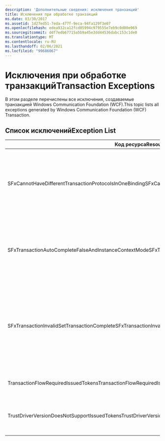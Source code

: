```yaml
---
description: 'Дополнительные сведения: исключения транзакций'
title: Исключения при обработке транзакций
ms.date: 03/30/2017
ms.assetid: 1d27ed51-7eda-477f-9eca-94fa129f3e07
ms.openlocfilehash: edea932ca12fcd05994c979555e7eb9c0d00e969
ms.sourcegitcommit: ddf7edb67715a5b9a45e3dd44536dabc153c1de0
ms.translationtype: MT
ms.contentlocale: ru-RU
ms.lasthandoff: 02/06/2021
ms.locfileid: "99686067"
---
```

# <a name="transaction-exceptions"></a><span data-ttu-id="13ba2-103">Исключения при обработке транзакций</span><span class="sxs-lookup"><span data-stu-id="13ba2-103">Transaction Exceptions</span></span>

<span data-ttu-id="13ba2-104">В этом разделе перечислены все исключения, создаваемые транзакцией Windows Communication Foundation (WCF).</span><span class="sxs-lookup"><span data-stu-id="13ba2-104">This topic lists all exceptions generated by Windows Communication Foundation (WCF) Transaction.</span></span>  
  
## <a name="exception-list"></a><span data-ttu-id="13ba2-105">Список исключений</span><span class="sxs-lookup"><span data-stu-id="13ba2-105">Exception List</span></span>  
  
|<span data-ttu-id="13ba2-106">Код ресурса</span><span class="sxs-lookup"><span data-stu-id="13ba2-106">Resource Code</span></span>|<span data-ttu-id="13ba2-107">Строка ресурса</span><span class="sxs-lookup"><span data-stu-id="13ba2-107">Resource String</span></span>|  
|-------------------|---------------------|  
|<span data-ttu-id="13ba2-108">SFxCannotHaveDifferentTransactionProtocolsInOneBinding</span><span class="sxs-lookup"><span data-stu-id="13ba2-108">SFxCannotHaveDifferentTransactionProtocolsInOneBinding</span></span>|<span data-ttu-id="13ba2-109">Сведения политики, импортируемые из метаданных, задают различные значения TransactionProtocol для различных операций.</span><span class="sxs-lookup"><span data-stu-id="13ba2-109">The policy information being imported from metadata specifies different values for TransactionProtocol among the operations.</span></span> <span data-ttu-id="13ba2-110">Поддерживается только одно значение TransactionProtocol для каждой конечной точки.</span><span class="sxs-lookup"><span data-stu-id="13ba2-110">Only a single TransactionProtocol for each endpoint is supported.</span></span>|  
|<span data-ttu-id="13ba2-111">SFxTransactionAutoCompleteFalseAndInstanceContextMode</span><span class="sxs-lookup"><span data-stu-id="13ba2-111">SFxTransactionAutoCompleteFalseAndInstanceContextMode</span></span>|<span data-ttu-id="13ba2-112">TransactionAutoComplete не может иметь значение false, если InstanceContextMode службы имеет значение PerSession.</span><span class="sxs-lookup"><span data-stu-id="13ba2-112">TransactionAutoComplete cannot be false unless the service's InstanceContextMode is PerSession.</span></span> <span data-ttu-id="13ba2-113">Обнаружена ошибка в реализации заданных контракта и операции.</span><span class="sxs-lookup"><span data-stu-id="13ba2-113">An error was found on the implementation of the specified contract and operation.</span></span>|  
|<span data-ttu-id="13ba2-114">SFxTransactionInvalidSetTransactionComplete</span><span class="sxs-lookup"><span data-stu-id="13ba2-114">SFxTransactionInvalidSetTransactionComplete</span></span>|<span data-ttu-id="13ba2-115">Метод OperationContext.SetTransactionComplete может вызываться в операции, только если TransactionAutoComplete имеет значение false, а TransactionScopeRequired имеет значение true.</span><span class="sxs-lookup"><span data-stu-id="13ba2-115">OperationContext.SetTransactionComplete can be called in an operation only when TransactionAutoComplete is set to false and TransactionScopeRequired is set to true.</span></span> <span data-ttu-id="13ba2-116">Это недопустимый сценарий, и текущая транзакция была завершена.</span><span class="sxs-lookup"><span data-stu-id="13ba2-116">This is an invalid scenario and the current transaction was terminated.</span></span>|  
|<span data-ttu-id="13ba2-117">TransactionFlowRequiredIssuedTokens</span><span class="sxs-lookup"><span data-stu-id="13ba2-117">TransactionFlowRequiredIssuedTokens</span></span>|<span data-ttu-id="13ba2-118">Для передачи транзакций требуется поддержка потока выданных маркеров.</span><span class="sxs-lookup"><span data-stu-id="13ba2-118">To flow a transaction, flowing issued tokens must also be supported.</span></span>|  
|<span data-ttu-id="13ba2-119">TrustDriverVersionDoesNotSupportIssuedTokens</span><span class="sxs-lookup"><span data-stu-id="13ba2-119">TrustDriverVersionDoesNotSupportIssuedTokens</span></span>|<span data-ttu-id="13ba2-120">Настроенная версия Trust не поддерживает выданные маркеры.</span><span class="sxs-lookup"><span data-stu-id="13ba2-120">The configured Trust version does not support issued tokens.</span></span> <span data-ttu-id="13ba2-121">Используйте WSTrustFeb2005 или более позднюю версию.</span><span class="sxs-lookup"><span data-stu-id="13ba2-121">Use WSTrustFeb2005 or above.</span></span>|
